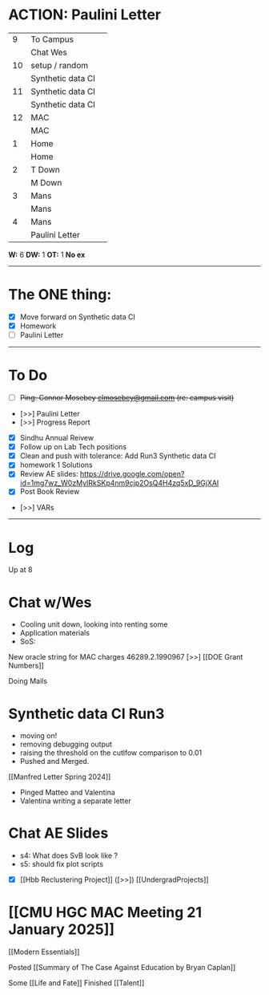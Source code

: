 
# ACTION: Paulini Letter

|     |                   |     |
| --- | ----------------- | --- |
| 9   | To Campus         |     |
|     | Chat Wes          |     |
| 10  | setup / random    |     |
|     | Synthetic data CI |     |
| 11  | Synthetic data CI |     |
|     | Synthetic data CI |     |
| 12  | MAC               |     |
|     | MAC               |     |
| 1   | Home              |     |
|     | Home              |     |
| 2   | T Down            |     |
|     | M Down            |     |
| 3   | Mans              |     |
|     | Mans              |     |
| 4   | Mans              |     |
|     | Paulini Letter    |     |

**W:** 6
**DW:**  1 
**OT:** 1
**No ex**

---
# The ONE thing: 
- [x] Move forward on Synthetic data CI
- [x] Homework
- [ ] Paulini Letter

---
# To Do

- [ ] ~~Ping: Connor Mosebey <clmosebey@gmail.com> (re: campus visit)~~
- [>>] Paulini Letter
- [>>] Progress Report
- [x] Sindhu Annual Reivew
- [x] Follow up on Lab Tech positions
- [x] Clean and push with tolerance:  Add Run3 Synthetic data CI
- [x] homework 1 Solutions 
- [x] Review AE slides: https://drive.google.com/open?id=1mg7wz_W0zMyIRkSKp4nm9cjp2OsQ4H4zq5xD_9GjXAI
- [x] Post Book Review
- [>>] VARs

---

# Log

Up at 8 

# Chat w/Wes
- Cooling unit down, looking into renting some
- Application materials 
- SoS: 


New oracle string for MAC charges 46289.2.1990967 [>>]  [[DOE Grant Numbers]]

Doing Mails

# Synthetic data CI Run3
- moving on!
- removing debugging output
- raising the threshold on the cutlfow comparison to 0.01 
- Pushed and Merged.

[[Manfred Letter Spring 2024]]
- Pinged Matteo and Valentina 
- Valentina writing a separate letter

# Chat AE Slides
- s4: What does SvB look like ?
- s5: should fix plot scripts 
- [x] [[Hbb Reclustering Project]] 
	([>>]) [[UndergradProjects]]


# [[CMU HGC MAC Meeting 21 January 2025]]

[[Modern Essentials]]

Posted [[Summary of The Case Against Education by Bryan Caplan]]

Some [[Life and Fate]]
Finished [[Talent]]
